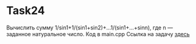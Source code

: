 # Task24
Вычислить сумму 1/sin1+1/(sin1+sin2)+…1/(sin1+…+sinn), где n — заданное натуральное число.
Код в main.cpp
Ссылка на задачу [здесь](http://cppstudio.com/post/1366/)
